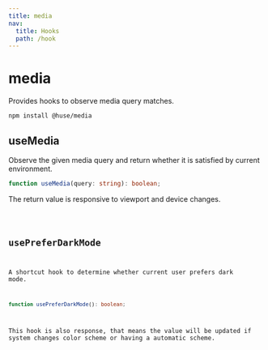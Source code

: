 ```yaml
---
title: media
nav:
  title: Hooks
  path: /hook
---
```


# media

Provides hooks to observe media query matches.

```shell
npm install @huse/media
```

## useMedia

Observe the given media query and return whether it is satisfied by current environment.

```typescript
function useMedia(query: string): boolean;
```

The return value is responsive to viewport and device changes.

<code src="./demo/useMedia.tsx">

## usePreferDarkMode

A shortcut hook to determine whether current user prefers dark mode.

```typescript
function usePreferDarkMode(): boolean;
```

This hook is also response, that means the value will be updated if system changes color scheme or having a automatic scheme.

<code src="./demo/usePreferDarkMode.tsx">

